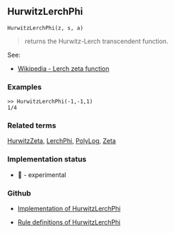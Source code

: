 ## HurwitzLerchPhi

```
HurwitzLerchPhi(z, s, a)
```

> returns the Hurwitz-Lerch transcendent function.

See: 
* [Wikipedia - Lerch zeta function](https://en.wikipedia.org/wiki/Lerch_zeta_function) 

### Examples

```
>> HurwitzLerchPhi(-1,-1,1) 
1/4
```

### Related terms 
[HurwitzZeta](HurwitzZeta.md), [LerchPhi](LerchPhi.md), [PolyLog](PolyLog.md), [Zeta](Zeta.md)
 

### Implementation status

* &#x1F9EA; - experimental

### Github

* [Implementation of HurwitzLerchPhi](https://github.com/axkr/symja_android_library/blob/master/symja_android_library/matheclipse-core/src/main/java/org/matheclipse/core/builtin/SpecialFunctions.java#L1054) 

* [Rule definitions of HurwitzLerchPhi](https://github.com/axkr/symja_android_library/blob/master/symja_android_library/rules/HurwitzLerchPhiRules.m) 
